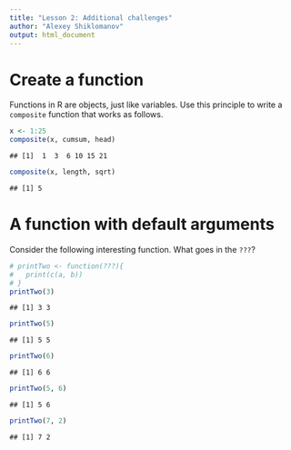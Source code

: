 ```yaml
---
title: "Lesson 2: Additional challenges"
author: "Alexey Shiklomanov"
output: html_document
---
```


# Create a function

Functions in R are objects, just like variables. Use this principle to write a `composite` function that works as follows.


```r
x <- 1:25
composite(x, cumsum, head)
```

```
## [1]  1  3  6 10 15 21
```

```r
composite(x, length, sqrt)
```

```
## [1] 5
```

# A function with default arguments

Consider the following interesting function. What goes in the `???`?


```r
# printTwo <- function(???){
#   print(c(a, b))
# }
printTwo(3)
```

```
## [1] 3 3
```

```r
printTwo(5)
```

```
## [1] 5 5
```

```r
printTwo(6)
```

```
## [1] 6 6
```

```r
printTwo(5, 6)
```

```
## [1] 5 6
```

```r
printTwo(7, 2)
```

```
## [1] 7 2
```

